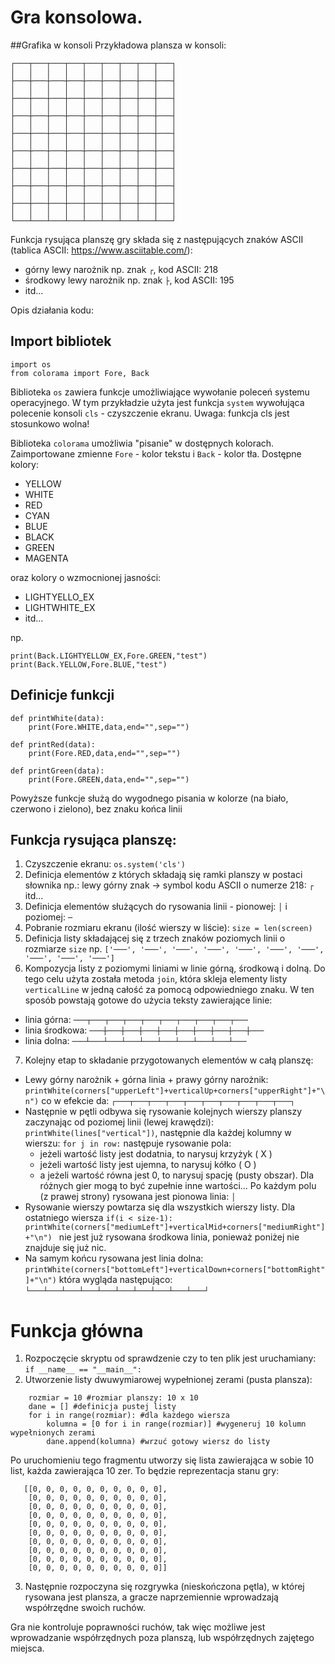 # Gra konsolowa.

##Grafika w konsoli
Przykładowa plansza w konsoli:
```
┌───┬───┬───┬───┬───┬───┬───┬───┬───┐
│   │   │   │   │   │   │   │   │   │
├───┼───┼───┼───┼───┼───┼───┼───┼───┤
│   │   │   │   │   │   │   │   │   │
├───┼───┼───┼───┼───┼───┼───┼───┼───┤
│   │   │   │   │   │   │   │   │   │
├───┼───┼───┼───┼───┼───┼───┼───┼───┤
│   │   │   │   │   │   │   │   │   │
├───┼───┼───┼───┼───┼───┼───┼───┼───┤
│   │   │   │   │   │   │   │   │   │
├───┼───┼───┼───┼───┼───┼───┼───┼───┤
│   │   │   │   │   │   │   │   │   │
├───┼───┼───┼───┼───┼───┼───┼───┼───┤
│   │   │   │   │   │   │   │   │   │
├───┼───┼───┼───┼───┼───┼───┼───┼───┤
│   │   │   │   │   │   │   │   │   │
├───┼───┼───┼───┼───┼───┼───┼───┼───┤
│   │   │   │   │   │   │   │   │   │
└───┴───┴───┴───┴───┴───┴───┴───┴───┘
```

Funkcja rysująca planszę gry składa się z następujących znaków ASCII (tablica ASCII: https://www.asciitable.com/):
- górny lewy narożnik np. znak `┌`, kod ASCII: 218
- środkowy lewy narożnik np. znak `├`, kod ASCII: 195
- itd...

Opis działania kodu:

## Import bibliotek
```
import os
from colorama import Fore, Back
```
Biblioteka `os` zawiera funkcje umożliwiające wywołanie poleceń systemu operacyjnego. W tym przykładzie użyta jest funkcja `system` wywołująca polecenie konsoli `cls` - czyszczenie ekranu. Uwaga: funkcja cls jest stosunkowo wolna!

Biblioteka `colorama` umożliwia "pisanie" w dostępnych kolorach. Zaimportowane zmienne `Fore` - kolor tekstu i `Back` - kolor tła.
Dostępne kolory:
- YELLOW
- WHITE
- RED
- CYAN
- BLUE
- BLACK
- GREEN
- MAGENTA

oraz kolory o wzmocnionej jasności:
- LIGHTYELLO_EX
- LIGHTWHITE_EX
- itd...

np.
```
print(Back.LIGHTYELLOW_EX,Fore.GREEN,"test")
print(Back.YELLOW,Fore.BLUE,"test")
```
## Definicje funkcji

```
def printWhite(data):
    print(Fore.WHITE,data,end="",sep="")

def printRed(data):
    print(Fore.RED,data,end="",sep="")

def printGreen(data):
    print(Fore.GREEN,data,end="",sep="")

```

Powyższe funkcje służą do wygodnego pisania w kolorze (na biało, czerwono i zielono), bez znaku końca linii

## Funkcja rysująca planszę:

1. Czyszczenie ekranu: `os.system('cls')`
2. Definicja elementów z których składają się ramki planszy w postaci słownika np.:
lewy górny znak -> symbol kodu ASCII o numerze 218: `┌` itd...
3. Definicja elementów służących do rysowania linii - pionowej: `│` i poziomej: `─`
4. Pobranie rozmiaru ekranu (ilość wierszy w liście): `size = len(screen)`
5. Definicja listy składającej się z trzech znaków poziomych linii o rozmiarze `size`
np. `['───', '───', '───', '───', '───', '───', '───', '───', '───', '───']`
6. Kompozycja listy z poziomymi liniami w linie górną, środkową i dolną. Do tego celu użyta została metoda `join`, która skleja elementy listy `verticalLine` w jedną całość za pomocą odpowiedniego znaku. W ten sposób powstają gotowe do użycia teksty zawierające linie:
- linia górna: `───┬───┬───┬───┬───┬───┬───┬───┬───┬───`
- linia środkowa: `───┼───┼───┼───┼───┼───┼───┼───┼───┼───`
- linia dolna: `───┴───┴───┴───┴───┴───┴───┴───┴───┴───`
7. Kolejny etap to składanie przygotowanych elementów w całą planszę:
- Lewy górny narożnik + górna linia + prawy górny narożnik:
```printWhite(corners["upperLeft"]+verticalUp+corners["upperRight"]+"\n")```
co w efekcie da:
`┌───┬───┬───┬───┬───┬───┬───┬───┬───┬───┐`
- Następnie w pętli odbywa się rysowanie kolejnych wierszy planszy zaczynając od poziomej linii (lewej krawędzi): `printWhite(lines["vertical"])`, następnie dla każdej kolumny w wierszu: `for j in row:` następuje rysowanie pola:
  - jeżeli wartość listy jest dodatnia, to narysuj krzyżyk ( X )
  - jeżeli wartość listy jest ujemna, to narysuj kółko ( O )
  - a jeżeli wartość równa jest 0, to narysuj spację (pusty obszar).
Dla różnych gier mogą to być zupełnie inne wartości... 
Po każdym polu (z prawej strony) rysowana jest pionowa linia: `│`
- Rysowanie wierszy powtarza się dla wszystkich wierszy listy. 
Dla ostatniego wiersza ```if(i < size-1): printWhite(corners["mediumLeft"]+verticalMid+corners["mediumRight"]+"\n") ``` nie jest już rysowana środkowa linia, ponieważ poniżej nie znajduje się już nic.
- Na samym końcu rysowana jest linia dolna: 
```printWhite(corners["bottomLeft"]+verticalDown+corners["bottomRight"]+"\n")```
która wygląda następująco: `└───┴───┴───┴───┴───┴───┴───┴───┴───┴───┘`

# Funkcja główna

1. Rozpoczęcie skryptu od sprawdzenie czy to ten plik jest uruchamiany:
```if __name__ == "__main__":```
2. Utworzenie listy dwuwymiarowej wypełnionej zerami (pusta plansza):
```
    rozmiar = 10 #rozmiar planszy: 10 x 10
    dane = [] #definicja pustej listy
    for i in range(rozmiar): #dla każdego wiersza
        kolumna = [0 for i in range(rozmiar)] #wygeneruj 10 kolumn wypełnionych zerami
        dane.append(kolumna) #wrzuć gotowy wiersz do listy
```
Po uruchomieniu tego fragmentu utworzy się lista zawierająca w sobie 10 list, każda zawierająca 10 zer. To będzie reprezentacja stanu gry:
```
   [[0, 0, 0, 0, 0, 0, 0, 0, 0, 0],
    [0, 0, 0, 0, 0, 0, 0, 0, 0, 0], 
    [0, 0, 0, 0, 0, 0, 0, 0, 0, 0], 
    [0, 0, 0, 0, 0, 0, 0, 0, 0, 0], 
    [0, 0, 0, 0, 0, 0, 0, 0, 0, 0], 
    [0, 0, 0, 0, 0, 0, 0, 0, 0, 0], 
    [0, 0, 0, 0, 0, 0, 0, 0, 0, 0], 
    [0, 0, 0, 0, 0, 0, 0, 0, 0, 0], 
    [0, 0, 0, 0, 0, 0, 0, 0, 0, 0], 
    [0, 0, 0, 0, 0, 0, 0, 0, 0, 0]]
```
3. Następnie rozpoczyna się rozgrywka (nieskończona pętla), w której rysowana jest plansza, a gracze naprzemiennie wprowadzają współrzędne swoich ruchów.

Gra nie kontroluje poprawności ruchów, tak więc możliwe jest wprowadzanie współrzędnych poza planszą, lub współrzędnych zajętego miejsca.





